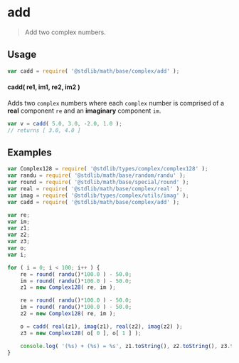 # add

> Add two complex numbers.


<section class="intro">

</section>

<!-- /.intro -->


<section class="usage">

## Usage

``` javascript
var cadd = require( '@stdlib/math/base/complex/add' );
```

#### cadd( re1, im1, re2, im2 )

Adds two `complex` numbers where each `complex` number is comprised of a __real__ component `re` and an __imaginary__ component `im`.

``` javascript
var v = cadd( 5.0, 3.0, -2.0, 1.0 );
// returns [ 3.0, 4.0 ]
```

</section>

<!-- /.usage -->


<section class="examples">

## Examples

``` javascript
var Complex128 = require( '@stdlib/types/complex/complex128' );
var randu = require( '@stdlib/math/base/random/randu' );
var round = require( '@stdlib/math/base/special/round' );
var real = require( '@stdlib/math/base/complex/real' );
var imag = require( '@stdlib/types/complex/utils/imag' );
var cadd = require( '@stdlib/math/base/complex/add' );

var re;
var im;
var z1;
var z2;
var z3;
var o;
var i;

for ( i = 0; i < 100; i++ ) {
    re = round( randu()*100.0 ) - 50.0;
    im = round( randu()*100.0 ) - 50.0;
    z1 = new Complex128( re, im );

    re = round( randu()*100.0 ) - 50.0;
    im = round( randu()*100.0 ) - 50.0;
    z2 = new Complex128( re, im );

    o = cadd( real(z1), imag(z1), real(z2), imag(z2) );
    z3 = new Complex128( o[ 0 ], o[ 1 ] );

    console.log( '(%s) + (%s) = %s', z1.toString(), z2.toString(), z3.toString() );
}
```

</section>

<!-- /.examples -->


<section class="links">

</section>

<!-- /.links -->
